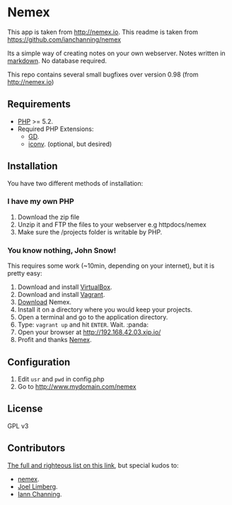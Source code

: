# Nemex

This app is taken from <http://nemex.io>.
This readme is taken from <https://github.com/ianchanning/nemex>

Its a simple way of creating notes on your own webserver.
Notes written in [markdown](http://daringfireball.net/projects/markdown/).
No database required.

This repo contains several small bugfixes over version 0.98 (from <http://nemex.io>)

## Requirements

- [PHP](http://php.net) >= 5.2.
- Required PHP Extensions:
    - [GD](http://br2.php.net/manual/en/book.image.php).
    - [iconv](http://br1.php.net/manual/en/book.iconv.php). (optional, but desired)

## Installation

You have two different methods of installation:

### I have my own PHP

1. Download the zip file
2. Unzip it and FTP the files to your webserver e.g httpdocs/nemex
3. Make sure the /projects folder is writable by PHP.

### You know nothing, John Snow!

This requires some work (~10min, depending on your internet), but it is pretty
easy:

1. Download and install [VirtualBox](http://www.virtualbox.org/).
2. Download and install [Vagrant](http://www.vagrantup.com/downloads).
3. [Download](https://github.com/augustohp/nemex/archive/master.zip) Nemex.
4. Install it on a directory where you would keep your projects.
5. Open a terminal and go to the application directory.
6. Type: `vagrant up` and hit `ENTER`. Wait. :panda:
7. Open your browser at http://192.168.42.03.xip.io/
8. Profit and thanks [Nemex][2].

## Configuration

1. Edit `usr` and `pwd` in config.php
1. Go to <http://www.mydomain.com/nemex>

## License

GPL v3

## Contributors

[The full and righteous list on this link][1], but special kudos to:

- [nemex][2].
- [Joel Limberg](https://github.com/joellimberg/nemex).
- [Iann Channing](https://github.com/ianchanning/nemex).

[1]: https://github.com/augustohp/nemex/graphs/contributors
[2]: https://twitter.com/nemex_io
